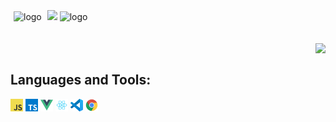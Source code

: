 <img src="https://github-readme-stats.vercel.app/api?username=faintout&show_icons=true" alt="logo" height="160"  style="margin: 5px; margin-bottom: 20px;" />  
<img src ="https://github-readme-stats.vercel.app/api/top-langs/?username=faintout&layout=compact&hide_border=true&langs_count=5&theme=graywhite&include_all_commits=true&count_private=true">
<img src="https://github-profile-trophy.vercel.app/?username=faintout&theme=flat&column=7" alt="logo" height="160"  style="margin: auto; margin-bottom: 20px;" /> 




<a href="#"><img src="https://media.giphy.com/media/SWoSkN6DxTszqIKEqv/giphy.gif" align="right" height="275" /></a>

<br />

## Languages and Tools:

<code><img height="20" src="https://raw.githubusercontent.com/github/explore/80688e429a7d4ef2fca1e82350fe8e3517d3494d/topics/javascript/javascript.png"></code>
<code><img height="20" src="https://raw.githubusercontent.com/github/explore/80688e429a7d4ef2fca1e82350fe8e3517d3494d/topics/typescript/typescript.png"></code>
<code><img height="20" src="https://raw.githubusercontent.com/github/explore/80688e429a7d4ef2fca1e82350fe8e3517d3494d/topics/vue/vue.png"></code>
<code><img height="20" src="https://raw.githubusercontent.com/github/explore/80688e429a7d4ef2fca1e82350fe8e3517d3494d/topics/react/react.png"></code>
<code><img height="20" src="https://raw.githubusercontent.com/github/explore/80688e429a7d4ef2fca1e82350fe8e3517d3494d/topics/visual-studio-code/visual-studio-code.png"></code>
<code><img height="20" src="https://raw.githubusercontent.com/github/explore/80688e429a7d4ef2fca1e82350fe8e3517d3494d/topics/chrome/chrome.png"></code>

